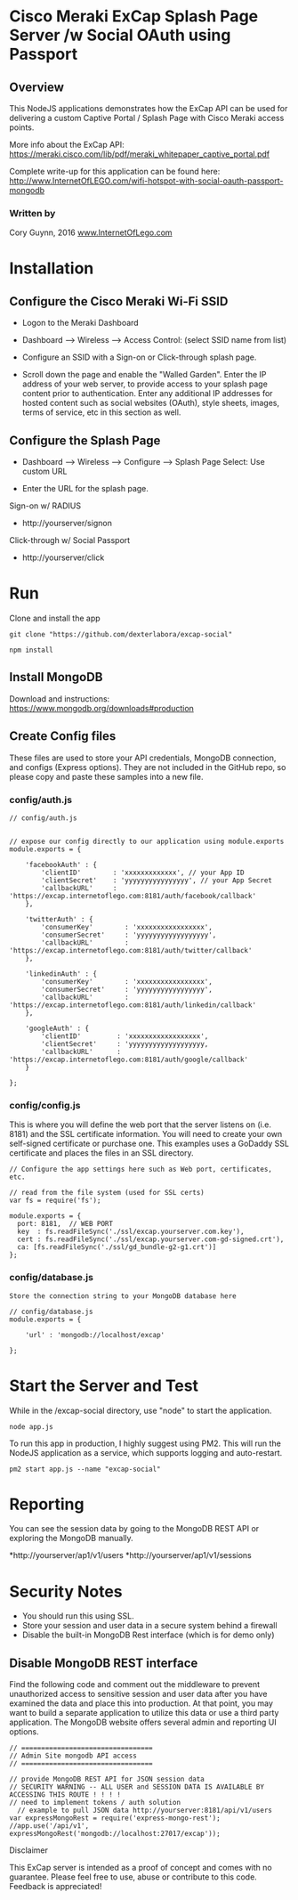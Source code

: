 # Cisco Meraki ExCap Splash Page Server /w Social OAuth using Passport

## Overview

This NodeJS applications demonstrates how the ExCap API can be used for delivering a custom Captive Portal / Splash Page with Cisco Meraki access points.

More info about the ExCap API: https://meraki.cisco.com/lib/pdf/meraki_whitepaper_captive_portal.pdf

Complete write-up for this application can be found here: http://www.InternetOfLEGO.com/wifi-hotspot-with-social-oauth-passport-mongodb

### Written by
Cory Guynn, 2016
www.InternetOfLego.com




# Installation

## Configure the Cisco Meraki Wi-Fi SSID

* Logon to the Meraki Dashboard

* Dashboard --> Wireless --> Access Control: (select SSID name from list)

* Configure an SSID with a Sign-on or Click-through splash page.

* Scroll down the page and enable the "Walled Garden". Enter the IP address of your web server, to provide access to your splash page content prior to authentication. Enter any additional IP addresses for hosted content such as social websites (OAuth), style sheets, images, terms of service, etc in this section as well.

## Configure the Splash Page

* Dashboard --> Wireless --> Configure --> Splash Page Select: Use custom URL

* Enter the URL for the splash page. 

Sign-on w/ RADIUS

* http://yourserver/signon


Click-through w/ Social Passport

* http://yourserver/click


# Run


Clone and install the app
```
git clone "https://github.com/dexterlabora/excap-social"

npm install

```   

## Install MongoDB

Download and instructions:
https://www.mongodb.org/downloads#production

## Create Config files

These files are used to store your API credentials, MongoDB connection, and configs (Express options). They are not included in the GitHub repo, so please copy and paste these samples into a new file.

### config/auth.js
```
// config/auth.js


// expose our config directly to our application using module.exports
module.exports = {

    'facebookAuth' : {
        'clientID'        : 'xxxxxxxxxxxxx', // your App ID
        'clientSecret'    : 'yyyyyyyyyyyyyyyy', // your App Secret
        'callbackURL'     : 'https://excap.internetoflego.com:8181/auth/facebook/callback'
    },

    'twitterAuth' : {
        'consumerKey'        : 'xxxxxxxxxxxxxxxxx',
        'consumerSecret'     : 'yyyyyyyyyyyyyyyyyy',
        'callbackURL'        : 'https://excap.internetoflego.com:8181/auth/twitter/callback'
    },

    'linkedinAuth' : {
        'consumerKey'        : 'xxxxxxxxxxxxxxxxx',
        'consumerSecret'     : 'yyyyyyyyyyyyyyyyy',
        'callbackURL'        : 'https://excap.internetoflego.com:8181/auth/linkedin/callback'
    },

    'googleAuth' : {
        'clientID'         : 'xxxxxxxxxxxxxxxxxx',
        'clientSecret'     : 'yyyyyyyyyyyyyyyyyyy,
        'callbackURL'      : 'https://excap.internetoflego.com:8181/auth/google/callback'
    }

};
```
### config/config.js

This is where you will define the web port that the server listens on (i.e. 8181) and the SSL certificate information. You will need to create your own self-signed certificate or purchase one. This examples uses a GoDaddy SSL certificate and places the files in an SSL directory. 
```
// Configure the app settings here such as Web port, certificates, etc.

// read from the file system (used for SSL certs)
var fs = require('fs');

module.exports = {
  port: 8181,  // WEB PORT
  key  : fs.readFileSync('./ssl/excap.yourserver.com.key'),
  cert : fs.readFileSync('./ssl/excap.yourserver.com-gd-signed.crt'),
  ca: [fs.readFileSync('./ssl/gd_bundle-g2-g1.crt')]
};
```

### config/database.js
```
Store the connection string to your MongoDB database here

// config/database.js
module.exports = {

    'url' : 'mongodb://localhost/excap' 

};
``` 

# Start the Server and Test

While in the /excap-social directory, use "node" to start the application.

```
node app.js
```
To run this app in production, I highly suggest using PM2. This will run the NodeJS application as a service, which supports logging and auto-restart.

```
pm2 start app.js --name "excap-social"
```



# Reporting
You can see the session data by going to the MongoDB REST API or exploring the MongoDB manually.

*http://yourserver/ap1/v1/users
*http://yourserver/ap1/v1/sessions




# Security Notes

- You should run this using SSL. 
- Store your session and user data in a secure system behind a firewall
- Disable the built-in MongoDB Rest interface (which is for demo only)



## Disable MongoDB REST interface

Find the following code and comment out the middleware to prevent unauthorized access to sensitive session and user data after you have examined the data and place this into production. At that point, you may want to build a separate application to utilize this data or use a third party application. The MongoDB website offers several admin and reporting UI options.
```
// =================================
// Admin Site mongodb API access
// =================================

// provide MongoDB REST API for JSON session data
// SECURITY WARNING -- ALL USER and SESSION DATA IS AVAILABLE BY ACCESSING THIS ROUTE ! ! ! !
// need to implement tokens / auth solution
  // example to pull JSON data http://yourserver:8181/api/v1/users
var expressMongoRest = require('express-mongo-rest');
//app.use('/api/v1', expressMongoRest('mongodb://localhost:27017/excap'));
```

Disclaimer

This ExCap server is intended as a proof of concept and comes with no guarantee. Please feel free to use, abuse or contribute to this code. Feedback is appreciated!
